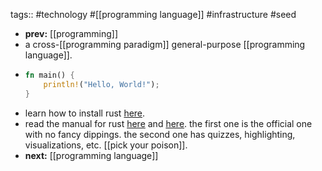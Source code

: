 tags:: #technology #[[programming language]] #infrastructure #seed
- **prev:** [[programming]]
- a cross-[[programming paradigm]] general-purpose [[programming language]].
- ```rust
  fn main() {
      println!("Hello, World!");
  }
  ```
- learn how to install rust [here](https://www.rust-lang.org/learn/get-started).
- read the manual for rust [here](https://doc.rust-lang.org/book/) and [here](https://rust-book.cs.brown.edu/). the first one is the official one with no fancy dippings. the second one has quizzes, highlighting, visualizations, etc. [[pick your poison]].
- **next:** [[programming language]]